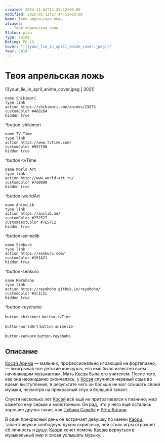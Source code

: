 ```yaml
---
created: 2024-11-04T14:22:12+03:00
modified: 2025-01-12T17:44:51+03:00
Name: Твоя апрельская ложь
aliases:
  - Твоя апрельская ложь
Status: plan
Type: anime
Rating: PG-13
Cover: "![[your_lie_in_april_anime_cover.jpeg]]"
Year: 2014
---
```


# Твоя апрельская ложь

![[your_lie_in_april_anime_cover.jpeg | 300]]

```button
name Shikimori
type link
action https://shikimori.one/animes/23273
customColor #4682b4
hidden true
```
^button-shikimori

```button
name TV Time
type link
action https://www.tvtime.com/
customColor #997f00
hidden true
```
^button-tvTime

```button
name World Art
type link
action http://www.world-art.ru/
customColor #7a0000
hidden true
```
^button-worldArt

```button
name AnimeLib
type link
action https://anilib.me/
customColor #252527
customTextColor #7E57C2
hidden true
```
^button-animelib

```button
name Senkuro
type link
action https://senkuro.com/
customColor #191A21
hidden true
```
^button-senkuro

```button
name ReYohoho
type link
action https://reyohoho.github.io/reyohoho/
customColor #1c1c1c
hidden true
```
^button-reyohoho

`button-shikimori` `button-tvTime`

`button-worldArt` `button-animelib`

`button-senkuro` `button-reyohoho`

## Описание

[Косэй Арима](https://shikimori.one/characters/69407-kousei-arima) — мальчик, профессионально играющий на фортепиано, — выигрывал все детские конкурсы, его имя было известно всем начинающим музыкантам. Мать [Косэя](https://shikimori.one/characters/69407-kousei-arima) была его учителем. После того, как она неожиданно скончалась, у [Косэя](https://shikimori.one/characters/69407-kousei-arima) случился нервный срыв во время выступления, в результате чего он больше не мог слышать своей музыки, несмотря на прекрасный слух и большой талант.

Спустя несколько лет [Косэй](https://shikimori.one/characters/69407-kousei-arima) всё ещё не притрагивался к пианино; мир кажется ему серым и монотонным. Он рад, что у него ещё остались хорошие друзья такие, как [Цубаки Савабэ](https://shikimori.one/characters/69409-tsubaki-sawabe) и [Рёта Ватари](https://shikimori.one/characters/69405-ryouta-watari).

В один прекрасный день он встречает девушку по имени [Каори](https://shikimori.one/characters/69411-kaori-miyazono), талантливую и свободную духом скрипачку, чей стиль игры отражает её личность и душу. [Каори](https://shikimori.one/characters/69411-kaori-miyazono) хочет помочь [Косэю](https://shikimori.one/characters/69407-kousei-arima) вернуться в музыкальный мир и снова услышать музыку...
